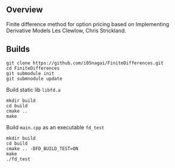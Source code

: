 ## Overview
Finite difference method for option pricing based on Implementing Derivative Models Les Clewlow, Chris Strickland.

## Builds

```
git clone https://github.com/i05nagai/FiniteDifferences.git
cd FiniteDifferences
git submodule init
git submnodule update
```

Build static lib `libfd.a`

```
mkdir build
cd build
cmake ..
make
```

Build `main.cpp` as an executable `fd_test`

```
mkdir build
cd build
cmake .. -DFD_BUILD_TEST=ON 
make
./fd_test
```
